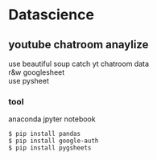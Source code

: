 # Datascience
## youtube chatroom anaylize
use beautiful soup catch yt chatroom data  
r&w googlesheet  
use pysheet  
### tool
anaconda jpyter notebook    
 
```
$ pip install pandas  
$ pip install google-auth  
$ pip install pygsheets  
```
